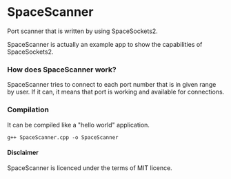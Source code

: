 # SpaceScanner
Port scanner that is written by using SpaceSockets2.

SpaceScanner is actually an example app to show the capabilities of SpaceSockets2.

### How does SpaceScanner work?
SpaceScanner tries to connect to each port number that is in given range by user. If it can, it means that port is working and available for connections.

### Compilation
It can be compiled like a "hello world" application.
```
g++ SpaceScanner.cpp -o SpaceScanner
```

#### Disclaimer
SpaceScanner is licenced under the terms of MIT licence.
